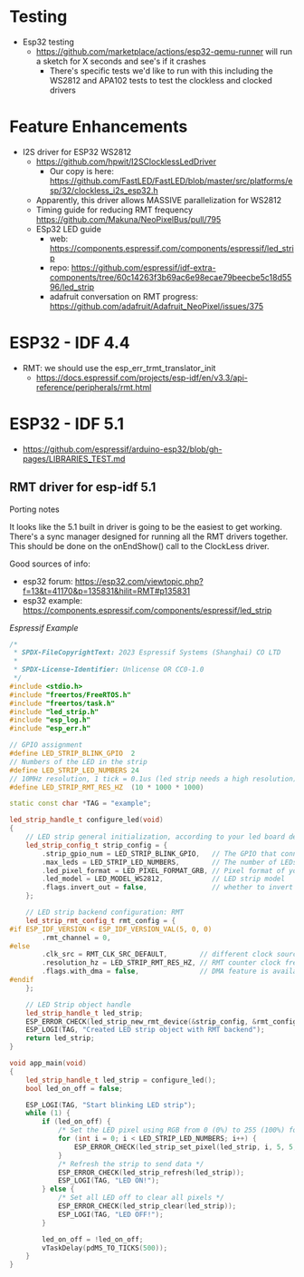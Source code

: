 # Testing

  * Esp32 testing
    * https://github.com/marketplace/actions/esp32-qemu-runner will run a sketch for X seconds and see's if it crashes
      * There's specific tests we'd like to run with this including the WS2812 and APA102 tests to test the clockless and clocked drivers

# Feature Enhancements

  * I2S driver for ESP32 WS2812
    * https://github.com/hpwit/I2SClocklessLedDriver
      * Our copy is here: https://github.com/FastLED/FastLED/blob/master/src/platforms/esp/32/clockless_i2s_esp32.h
    * Apparently, this driver allows MASSIVE parallelization for WS2812
    * Timing guide for reducing RMT frequency https://github.com/Makuna/NeoPixelBus/pull/795
    * ESp32 LED guide
      * web: https://components.espressif.com/components/espressif/led_strip
      * repo: https://github.com/espressif/idf-extra-components/tree/60c14263f3b69ac6e98ecae79beecbe5c18d5596/led_strip
      * adafruit conversation on RMT progress: https://github.com/adafruit/Adafruit_NeoPixel/issues/375


# ESP32 - IDF 4.4
  * RMT: we should use the esp_err_trmt_translator_init
    * https://docs.espressif.com/projects/esp-idf/en/v3.3/api-reference/peripherals/rmt.html

# ESP32 - IDF 5.1
  * https://github.com/espressif/arduino-esp32/blob/gh-pages/LIBRARIES_TEST.md

## RMT driver for esp-idf 5.1

Porting notes

It looks like the 5.1 built in driver is going to be the easiest to get
working. There's a sync manager designed for running all the RMT drivers
together. This should be done on the onEndShow() call to the ClockLess
driver.

Good sources of info:
  * esp32 forum: https://esp32.com/viewtopic.php?f=13&t=41170&p=135831&hilit=RMT#p135831
  * esp32 example: https://components.espressif.com/components/espressif/led_strip

*Espressif Example*
```C++
/*
 * SPDX-FileCopyrightText: 2023 Espressif Systems (Shanghai) CO LTD
 *
 * SPDX-License-Identifier: Unlicense OR CC0-1.0
 */
#include <stdio.h>
#include "freertos/FreeRTOS.h"
#include "freertos/task.h"
#include "led_strip.h"
#include "esp_log.h"
#include "esp_err.h"

// GPIO assignment
#define LED_STRIP_BLINK_GPIO  2
// Numbers of the LED in the strip
#define LED_STRIP_LED_NUMBERS 24
// 10MHz resolution, 1 tick = 0.1us (led strip needs a high resolution)
#define LED_STRIP_RMT_RES_HZ  (10 * 1000 * 1000)

static const char *TAG = "example";

led_strip_handle_t configure_led(void)
{
    // LED strip general initialization, according to your led board design
    led_strip_config_t strip_config = {
        .strip_gpio_num = LED_STRIP_BLINK_GPIO,   // The GPIO that connected to the LED strip's data line
        .max_leds = LED_STRIP_LED_NUMBERS,        // The number of LEDs in the strip,
        .led_pixel_format = LED_PIXEL_FORMAT_GRB, // Pixel format of your LED strip
        .led_model = LED_MODEL_WS2812,            // LED strip model
        .flags.invert_out = false,                // whether to invert the output signal
    };

    // LED strip backend configuration: RMT
    led_strip_rmt_config_t rmt_config = {
#if ESP_IDF_VERSION < ESP_IDF_VERSION_VAL(5, 0, 0)
        .rmt_channel = 0,
#else
        .clk_src = RMT_CLK_SRC_DEFAULT,        // different clock source can lead to different power consumption
        .resolution_hz = LED_STRIP_RMT_RES_HZ, // RMT counter clock frequency
        .flags.with_dma = false,               // DMA feature is available on ESP target like ESP32-S3
#endif
    };

    // LED Strip object handle
    led_strip_handle_t led_strip;
    ESP_ERROR_CHECK(led_strip_new_rmt_device(&strip_config, &rmt_config, &led_strip));
    ESP_LOGI(TAG, "Created LED strip object with RMT backend");
    return led_strip;
}

void app_main(void)
{
    led_strip_handle_t led_strip = configure_led();
    bool led_on_off = false;

    ESP_LOGI(TAG, "Start blinking LED strip");
    while (1) {
        if (led_on_off) {
            /* Set the LED pixel using RGB from 0 (0%) to 255 (100%) for each color */
            for (int i = 0; i < LED_STRIP_LED_NUMBERS; i++) {
                ESP_ERROR_CHECK(led_strip_set_pixel(led_strip, i, 5, 5, 5));
            }
            /* Refresh the strip to send data */
            ESP_ERROR_CHECK(led_strip_refresh(led_strip));
            ESP_LOGI(TAG, "LED ON!");
        } else {
            /* Set all LED off to clear all pixels */
            ESP_ERROR_CHECK(led_strip_clear(led_strip));
            ESP_LOGI(TAG, "LED OFF!");
        }

        led_on_off = !led_on_off;
        vTaskDelay(pdMS_TO_TICKS(500));
    }
}

```
